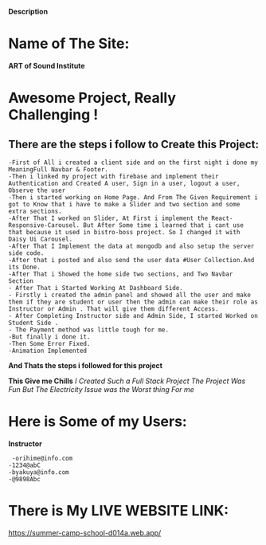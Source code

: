  **Description**

# Name of The Site:
**ART of Sound Institute**

# Awesome Project, Really Challenging !

## There are the steps i follow to Create this Project:

    -First of All i created a client side and on the first night i done my MeaningFull Navbar & Footer.
    -Then i linked my project with firebase and implement their Authentication and Created A user, Sign in a user, logout a user, Observe the user 
    -Then i started working on Home Page. And From The Given Requirement i got to Know that i have to make a Slider and two section and some extra sections.
    -After That I worked on Slider, At First i implement the React-Responsive-Carousel. But After Some time i learned that i cant use that because it used in bistro-boss project. So I changed it with Daisy Ui Carousel.
    -After That I Implement the data at mongodb and also setup the server side code.
    -After that i posted and also send the user data #User Collection.And its Done.
    -After That i Showed the home side two sections, and Two Navbar Section
    - After That i Started Working At Dashboard Side.
    - Firstly i created the admin panel and showed all the user and make them if they are student or user then the admin can make their role as Instructor or Admin . That will give them different Access.
    - After Completing Instructor side and Admin Side, I started Worked on Student Side .
    - The Payment method was little tough for me.
    -But finally i done it.
    -Then Some Error Fixed.
    -Animation Implemented 

**And Thats the steps i followed for this project**

**This Give me Chills**
*I Created Such a Full Stack Project*
*The Project Was Fun*
*But The Electricity Issue was the Worst thing For me*

# Here is Some of my Users: 
**Instructor**

     -orihime@info.com
    -1234@abC
    -byakuya@info.com
    -@9898Abc



# There is My LIVE WEBSITE LINK:
https://summer-camp-school-d014a.web.app/
